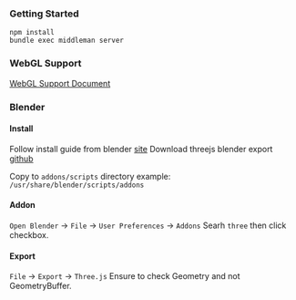 ### Getting Started


```
npm install
bundle exec middleman server
```

### WebGL Support
[WebGL Support Document](https://github.com/A3P/threejs/blob/marc/documentation/webgl_support/WebGL_Support.md)


### Blender

#### Install
Follow install guide from blender [site](https://www.blender.org/download/)
Download threejs blender export [github](https://github.com/marclave/three.js/tree/dev/utils/exporters/blender)

Copy to `addons/scripts` directory
example: `/usr/share/blender/scripts/addons`

#### Addon
`Open Blender` -> `File` -> `User Preferences` -> `Addons`
Searh `three` then click checkbox.

#### Export
`File` -> `Export` -> `Three.js`
Ensure to check Geometry and not GeometryBuffer.
